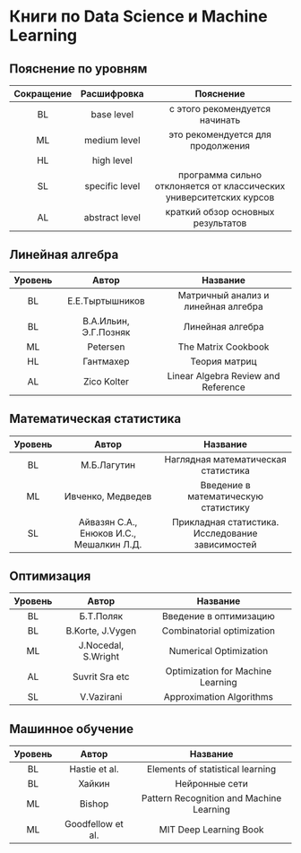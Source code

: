 # Книги по Data Science и Machine Learning

## Пояснение по уровням

|**Сокращение**|**Расшифровка**|**Пояснение**                                                      |
|:------------:|:-------------:|:-----------------------------------------------------------------:|
|BL            |base level     |с этого рекомендуется начинать                                     |
|ML            |medium level   |это рекомендуется для продолжения                                  |
|HL            |high level     |                                                                   |
|SL            |specific level |программа сильно отклоняется от классических университетских курсов|
|AL            |abstract level |краткий обзор основных результатов                                 |

## Линейная алгебра

|**Уровень**|**Автор**            |**Название**                       |
|:---------:|:-------------------:|:---------------------------------:|
|BL         |Е.Е.Тыртышников      |Матричный анализ и линейная алгебра|
|BL         |В.А.Ильин, Э.Г.Позняк|Линейная алгебра                   |
|ML         |Petersen             |The Matrix Cookbook                |
|HL         |Гантмахер            |Теория матриц                      |
|AL         |Zico Kolter          |Linear Algebra Review and Reference|

## Математическая статистика

|**Уровень**|**Автор**                               |**Название**                                    |
|:---------:|:--------------------------------------:|:----------------------------------------------:|
|BL         |М.Б.Лагутин                             |Наглядная математическая статистика             |
|ML         |Ивченко, Медведев                       |Введение в математическую статистику            |
|SL         |Айвазян С.А., Енюков И.С., Мешалкин Л.Д.|Прикладная статистика. Исследование зависимостей|

## Оптимизация

|**Уровень**|**Автор**          |**Название**                     |
|:---------:|:-----------------:|:-------------------------------:|
|BL         |Б.Т.Поляк          |Введение в оптимизацию           |
|BL         |B.Korte, J.Vygen   |Combinatorial optimization       |
|ML         |J.Nocedal, S.Wright|Numerical Optimization           |
|AL         |Suvrit Sra etc     |Optimization for Machine Learning|
|SL         |V.Vazirani         |Approximation Algorithms         |


## Машинное обучение

|**Уровень**|**Автор**        |**Название**                            |
|:---------:|:---------------:|:--------------------------------------:|
|BL         |Hastie et al.    |Elements of statistical learning        |
|BL         |Хайкин           |Нейронные сети                          |
|ML         |Bishop           |Pattern Recognition and Machine Learning|
|ML         |Goodfellow et al.|MIT Deep Learning Book                  | 



